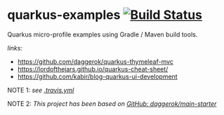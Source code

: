 # quarkus-examples [![Build Status](https://travis-ci.org/daggerok/quarkus-examples.svg?branch=master)](https://travis-ci.org/daggerok/quarkus-examples)
Quarkus micro-profile examples using Gradle / Maven build tools.

_links:_

* https://github.com/daggerok/quarkus-thymeleaf-mvc
* https://lordofthejars.github.io/quarkus-cheat-sheet/
* https://github.com/kabir/blog-quarkus-ui-development

NOTE 1: _see [.travis.yml](.travis.yml)_

NOTE 2: _This project has been based on [GitHub: daggerok/main-starter](https://github.com/daggerok/main-starter)_
